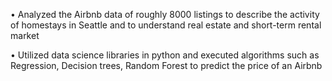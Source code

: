 • Analyzed the Airbnb data of roughly 8000 listings to describe the activity of homestays in Seattle and to understand real estate and short-term rental market

• Utilized data science libraries in python and executed algorithms such as Regression, Decision trees, Random Forest to predict the price of an Airbnb
